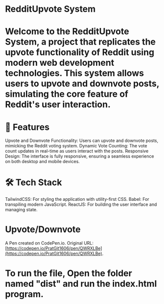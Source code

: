 # RedditUpvote System
# Welcome to the RedditUpvote System, a project that replicates the upvote functionality of Reddit using modern web development technologies. This system allows users to upvote and downvote posts, simulating the core feature of Reddit's user interaction.

# 🌟 Features

Upvote and Downvote Functionality: Users can upvote and downvote posts, mimicking the Reddit voting system.
Dynamic Vote Counting: The vote count updates in real-time as users interact with the posts.
Responsive Design: The interface is fully responsive, ensuring a seamless experience on both desktop and mobile devices.

# 🛠️ Tech Stack

TailwindCSS: For styling the application with utility-first CSS.
Babel: For transpiling modern JavaScript.
ReactJS: For building the user interface and managing state.


# Upvote/Downvote

A Pen created on CodePen.io. Original URL: [https://codepen.io/PratGit1606/pen/QWRXLBe](https://codepen.io/PratGit1606/pen/QWRXLBe).

# To run the file, Open the folder named "dist" and run the index.html program.
